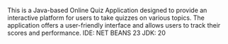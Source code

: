 This is a Java-based Online Quiz Application designed to provide an interactive platform for users to take quizzes on various topics. The application offers a user-friendly interface and allows users to track their scores and performance.
IDE: NET BEANS 23
JDK: 20
